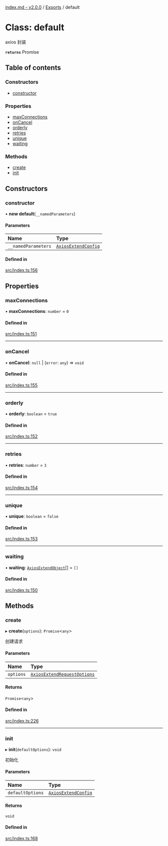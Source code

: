[index.md - v2.0.0](../README.md) / [Exports](../modules.md) / default

# Class: default

axios 封装

**`returns`** Promise

## Table of contents

### Constructors

-   [constructor](default.md#constructor)

### Properties

-   [maxConnections](default.md#maxconnections)
-   [onCancel](default.md#oncancel)
-   [orderly](default.md#orderly)
-   [retries](default.md#retries)
-   [unique](default.md#unique)
-   [waiting](default.md#waiting)

### Methods

-   [create](default.md#create)
-   [init](default.md#init)

## Constructors

### constructor

• **new default**(`__namedParameters`)

#### Parameters

| Name                | Type                                                      |
| :------------------ | :-------------------------------------------------------- |
| `__namedParameters` | [`AxiosExtendConfig`](../interfaces/AxiosExtendConfig.md) |

#### Defined in

[src/index.ts:156](https://github.com/saqqdy/axios-ex/blob/9a4a059/src/index.ts#L156)

## Properties

### maxConnections

• **maxConnections**: `number` = `0`

#### Defined in

[src/index.ts:151](https://github.com/saqqdy/axios-ex/blob/9a4a059/src/index.ts#L151)

---

### onCancel

• **onCancel**: `null` \| (`error`: `any`) => `void`

#### Defined in

[src/index.ts:155](https://github.com/saqqdy/axios-ex/blob/9a4a059/src/index.ts#L155)

---

### orderly

• **orderly**: `boolean` = `true`

#### Defined in

[src/index.ts:152](https://github.com/saqqdy/axios-ex/blob/9a4a059/src/index.ts#L152)

---

### retries

• **retries**: `number` = `3`

#### Defined in

[src/index.ts:154](https://github.com/saqqdy/axios-ex/blob/9a4a059/src/index.ts#L154)

---

### unique

• **unique**: `boolean` = `false`

#### Defined in

[src/index.ts:153](https://github.com/saqqdy/axios-ex/blob/9a4a059/src/index.ts#L153)

---

### waiting

• **waiting**: [`AxiosExtendObject`](../interfaces/AxiosExtendObject.md)[] = `[]`

#### Defined in

[src/index.ts:150](https://github.com/saqqdy/axios-ex/blob/9a4a059/src/index.ts#L150)

## Methods

### create

▸ **create**(`options`): `Promise`<`any`\>

创建请求

#### Parameters

| Name      | Type                                                                      |
| :-------- | :------------------------------------------------------------------------ |
| `options` | [`AxiosExtendRequestOptions`](../interfaces/AxiosExtendRequestOptions.md) |

#### Returns

`Promise`<`any`\>

#### Defined in

[src/index.ts:226](https://github.com/saqqdy/axios-ex/blob/9a4a059/src/index.ts#L226)

---

### init

▸ **init**(`defaultOptions`): `void`

初始化

#### Parameters

| Name             | Type                                                      |
| :--------------- | :-------------------------------------------------------- |
| `defaultOptions` | [`AxiosExtendConfig`](../interfaces/AxiosExtendConfig.md) |

#### Returns

`void`

#### Defined in

[src/index.ts:168](https://github.com/saqqdy/axios-ex/blob/9a4a059/src/index.ts#L168)
